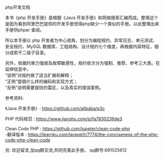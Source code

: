 php开发文档 

  
  本书《php 开发手册》是根据《Java 开发手册》和网络搜索汇编而成。整理这个是因为看到阿里巴巴提供的开发手册觉得php缺少一个类似的手册。以此整理出来手册供phper 查阅。  
   
  所以本手册以 php 开发者为中心视角，划分为编程规约、异常日志、单元测试、安全规约、MySQL 数据库、工程结构、设计规约七个维度，再根据内容特征，细分成若干二级子目录。  
  
  另外，依据约束力强弱及故障敏感性，规约依次分为强制、推荐、参考三大类。在延伸信息中，  
    “说明”对规约做了适当扩展和解释；  
    “正例”提倡什么样的编码和实现方式；  
    “反例”说明需要提防的雷区，以及真实的错误案例。  
 
 
 
 
参考资料:  
 
《Java 开发手册》: https://github.com/alibaba/p3c  
     
 PHP 代码规范 : https://www.jianshu.com/p/fa7830236de3  
    
 Clean Code PHP : https://github.com/jupeter/clean-code-php  
   -翻译版本 : https://learnku.com/laravel/t/7774/the-conciseness-of-the-php-code-php-clean-code   
    
       
   
       
     
另: 欢迎留言,加qq群交流,共同完善此手册。 qq群号:691025612  
  

